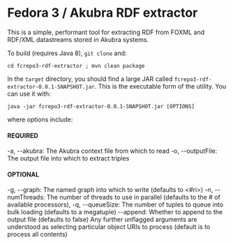 # Fedora 3 / Akubra RDF extractor

This is a simple, performant tool for extracting RDF from FOXML and RDF/XML datastreams stored in Akubra systems.

To build (requires Java 8), `git clone` and:
```
cd fcrepo3-rdf-extractor ; mvn clean package
```
In the `target` directory, you should find a large JAR called `fcrepo3-rdf-extractor-0.0.1-SNAPSHOT.jar`. This is the executable form of the utility. You can use it with:
```
java -jar fcrepo3-rdf-extractor-0.0.1-SNAPSHOT.jar [OPTIONS]
```
where options include:
#### REQUIRED
-a, --akubra: The Akubra context file from which to read
-o, --outputFile: The output file into which to extract triples
#### OPTIONAL
-g, --graph: The named graph into which to write (defaults to <#ri>)
-n, --numThreads: The number of threads to use in parallel (defaults to the # of available processors),
-q, --queueSize: The number of tuples to queue into bulk loading (defaults to a megatuple)
--append: Whether to append to the output file (defaults to false)
Any further unflagged arguments are understood as selecting particular object URIs to process (default is to process all contents)
